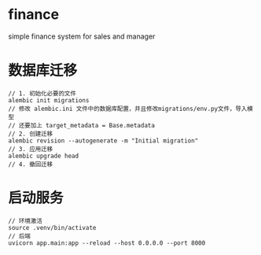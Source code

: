 # finance
simple finance system for sales and manager


# 数据库迁移
```
// 1. 初始化必要的文件
alembic init migrations
// 修改 alembic.ini 文件中的数据库配置，并且修改migrations/env.py文件，导入模型
// 还要加上 target_metadata = Base.metadata
// 2. 创建迁移
alembic revision --autogenerate -m "Initial migration"
// 3. 应用迁移
alembic upgrade head
// 4. 撤回迁移

```

# 启动服务
```
// 环境激活
source .venv/bin/activate
// 后端
uvicorn app.main:app --reload --host 0.0.0.0 --port 8000
```